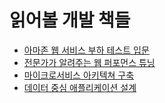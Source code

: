 # 읽어볼 개발 책들

- [아마존 웹 서비스 부하 테스트 입문](https://product.kyobobook.co.kr/detail/S000001916911)
- [전문가가 알려주는 웹 퍼포먼스 튜닝](https://product.kyobobook.co.kr/detail/S000211753086)
- [마이크로서비스 아키텍쳐 구축](https://product.kyobobook.co.kr/detail/S000202596905?utm_source=google&utm_medium=cpc&utm_campaign=googleSearch&gad_source=1)
- [데이터 중심 애플리케이션 설계](https://product.kyobobook.co.kr/detail/S000001766328)
